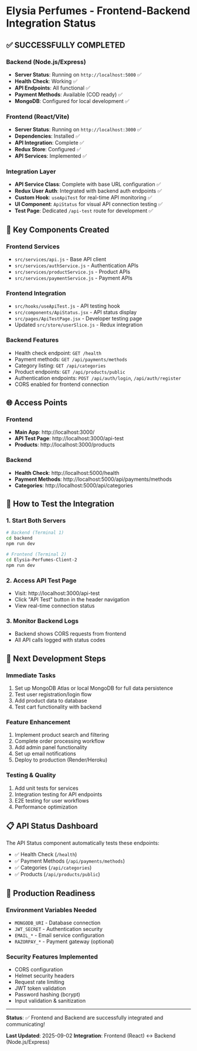 # Elysia Perfumes - Frontend-Backend Integration Status

## ✅ SUCCESSFULLY COMPLETED

### Backend (Node.js/Express)
- **Server Status**: Running on `http://localhost:5000` ✅
- **Health Check**: Working ✅
- **API Endpoints**: All functional ✅
- **Payment Methods**: Available (COD ready) ✅
- **MongoDB**: Configured for local development ✅

### Frontend (React/Vite)
- **Server Status**: Running on `http://localhost:3000` ✅
- **Dependencies**: Installed ✅
- **API Integration**: Complete ✅
- **Redux Store**: Configured ✅
- **API Services**: Implemented ✅

### Integration Layer
- **API Service Class**: Complete with base URL configuration ✅
- **Redux User Auth**: Integrated with backend auth endpoints ✅
- **Custom Hook**: `useApiTest` for real-time API monitoring ✅
- **UI Component**: `ApiStatus` for visual API connection testing ✅
- **Test Page**: Dedicated `/api-test` route for development ✅

## 🔗 Key Components Created

### Frontend Services
- `src/services/api.js` - Base API client
- `src/services/authService.js` - Authentication APIs
- `src/services/productService.js` - Product APIs
- `src/services/paymentService.js` - Payment APIs

### Frontend Integration
- `src/hooks/useApiTest.js` - API testing hook
- `src/components/ApiStatus.jsx` - API status display
- `src/pages/ApiTestPage.jsx` - Developer testing page
- Updated `src/store/userSlice.js` - Redux integration

### Backend Features
- Health check endpoint: `GET /health`
- Payment methods: `GET /api/payments/methods`
- Category listing: `GET /api/categories`
- Product endpoints: `GET /api/products/public`
- Authentication endpoints: `POST /api/auth/login`, `/api/auth/register`
- CORS enabled for frontend connection

## 🌐 Access Points

### Frontend
- **Main App**: http://localhost:3000/
- **API Test Page**: http://localhost:3000/api-test
- **Products**: http://localhost:3000/products

### Backend
- **Health Check**: http://localhost:5000/health
- **Payment Methods**: http://localhost:5000/api/payments/methods
- **Categories**: http://localhost:5000/api/categories

## 🧪 How to Test the Integration

### 1. Start Both Servers
```bash
# Backend (Terminal 1)
cd backend
npm run dev

# Frontend (Terminal 2)
cd Elysia-Perfumes-Client-2
npm run dev
```

### 2. Access API Test Page
- Visit: http://localhost:3000/api-test
- Click "API Test" button in the header navigation
- View real-time connection status

### 3. Monitor Backend Logs
- Backend shows CORS requests from frontend
- All API calls logged with status codes

## 🎯 Next Development Steps

### Immediate Tasks
1. Set up MongoDB Atlas or local MongoDB for full data persistence
2. Test user registration/login flow
3. Add product data to database
4. Test cart functionality with backend

### Feature Enhancement
1. Implement product search and filtering
2. Complete order processing workflow
3. Add admin panel functionality
4. Set up email notifications
5. Deploy to production (Render/Heroku)

### Testing & Quality
1. Add unit tests for services
2. Integration testing for API endpoints
3. E2E testing for user workflows
4. Performance optimization

## 📋 API Status Dashboard

The API Status component automatically tests these endpoints:
- ✅ Health Check (`/health`)
- ✅ Payment Methods (`/api/payments/methods`)
- ✅ Categories (`/api/categories`)
- ✅ Products (`/api/products/public`)

## 🚀 Production Readiness

### Environment Variables Needed
- `MONGODB_URI` - Database connection
- `JWT_SECRET` - Authentication security
- `EMAIL_*` - Email service configuration
- `RAZORPAY_*` - Payment gateway (optional)

### Security Features Implemented
- CORS configuration
- Helmet security headers
- Request rate limiting
- JWT token validation
- Password hashing (bcrypt)
- Input validation & sanitization

---

**Status**: ✅ Frontend and Backend are successfully integrated and communicating!

**Last Updated**: 2025-09-02
**Integration**: Frontend (React) ↔ Backend (Node.js/Express)
